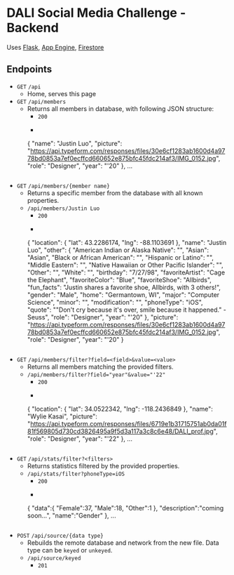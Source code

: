 # DALI Social Media Challenge - Backend

Uses [Flask](https://palletsprojects.com/p/flask/), [App Engine](https://cloud.google.com/appengine/), [Firestore](https://cloud.google.com/firestore/)

## Endpoints

- `GET` `/api`
	- Home, serves this page
- `GET` `/api/members`
	- Returns all members in database, with following JSON structure:
		- `200`
		- ```
		{
			"name": "Justin Luo",
			"picture": "https://api.typeform.com/responses/files/30e6cf1283ab1600d4a9778bd0853a7ef0ecffcd660652e875bfc45fdc214af3/IMG_0152.jpg",
			"role": "Designer",
			"year": "'20"
		},
		...
		```
- `GET` `/api/members/{member name}`
	- Returns a specific member from the database with all known properties.
	- `/api/members/Justin Luo`
		- `200`
		- ```
		{ 
			"location": { 
				"lat": 43.2286174,
				"lng": -88.1103691
			},
			"name": "Justin Luo",
			"other": { 
				"American Indian or Alaska Native": "",
				"Asian": "Asian",
				"Black or African American": "",
				"Hispanic or Latino": "",
				"Middle Eastern": "",
				"Native Hawaiian or Other Pacific Islander": "",
				"Other": "",
				"White": "",
				"birthday": "7/27/98",
				"favoriteArtist": "Cage the Elephant",
				"favoriteColor": "Blue",
				"favoriteShoe": "Allbirds",
				"fun_facts": "Justin shares a favorite shoe, Allbirds, with 3 others!",
				"gender": "Male",
				"home": "Germantown, WI",
				"major": "Computer Science",
				"minor": "",
				"modification": "",
				"phoneType": "iOS",
				"quote": "\"Don't cry because it's over, smile because it happened.\" - Seuss",
				"role": "Designer",
				"year": "'20"
			},
			"picture": "https://api.typeform.com/responses/files/30e6cf1283ab1600d4a9778bd0853a7ef0ecffcd660652e875bfc45fdc214af3/IMG_0152.jpg",
			"role": "Designer",
			"year": "'20"
		}
		```
- `GET` `/api/members/filter?field=<field>&value=<value>`
	- Returns all members matching the provided filters.
	- `/api/members/filter?field="year"&value="'22"`
		- `200`
		- ```
		{ 
			"location": { 
				 "lat": 34.0522342,
				 "lng": -118.2436849
			},
			"name": "Wylie Kasai",
			"picture": "https://api.typeform.com/responses/files/6719e1b31715751ab0da01f81f569805d730cd3826495a9f5d3a117a3c8c6e48/DALI_prof.jpg",
			"role": "Designer",
			"year": "'22"
		},
		...
		```
- `GET` `/api/stats/filter?<filters>`
	- Returns statistics filtered by the provided properties.
	- `/api/stats/filter?phoneType=iOS`
		- `200`
		- ```
		{ 
		  "data":{ 
		     "Female":37,
		     "Male":18,
		     "Other":1
		  },
		  "description":"coming soon...",
		  "name":"Gender"
		},
		...
		```
- `POST` `/api/source/{data type}`
	- Rebuilds the remote database and network from the new file. Data type can be `keyed` or `unkeyed`.
	- `/api/source/keyed`
		- `201`